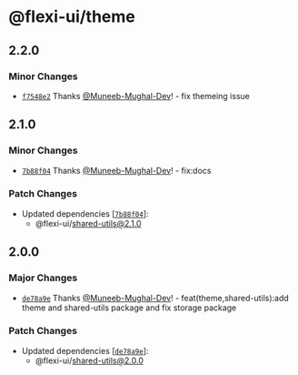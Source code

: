 # @flexi-ui/theme

## 2.2.0

### Minor Changes

- [`f7548e2`](https://github.com/flexi-ui/flexi-ui/commit/f7548e20c2db726d01f0ba51e7cecde7b440b381) Thanks [@Muneeb-Mughal-Dev](https://github.com/Muneeb-Mughal-Dev)! - fix themeing issue

## 2.1.0

### Minor Changes

- [`7b88f04`](https://github.com/flexi-ui/flexi-ui/commit/7b88f044e7d717e2333b2c22ac07325e4e864d84) Thanks [@Muneeb-Mughal-Dev](https://github.com/Muneeb-Mughal-Dev)! - fix:docs

### Patch Changes

- Updated dependencies [[`7b88f04`](https://github.com/flexi-ui/flexi-ui/commit/7b88f044e7d717e2333b2c22ac07325e4e864d84)]:
  - @flexi-ui/shared-utils@2.1.0

## 2.0.0

### Major Changes

- [`de78a9e`](https://github.com/flexi-ui/flexi-ui/commit/de78a9e88d7c1790fbd1a9c01ea0193708acfece) Thanks [@Muneeb-Mughal-Dev](https://github.com/Muneeb-Mughal-Dev)! - feat(theme,shared-utils):add theme and shared-utils package and fix storage package

### Patch Changes

- Updated dependencies [[`de78a9e`](https://github.com/flexi-ui/flexi-ui/commit/de78a9e88d7c1790fbd1a9c01ea0193708acfece)]:
  - @flexi-ui/shared-utils@2.0.0
